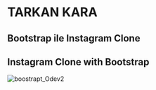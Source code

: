 # TARKAN KARA
## Bootstrap ile Instagram Clone
## Instagram Clone with Bootstrap

![boostrapt_Odev2](https://user-images.githubusercontent.com/59411109/180805016-bb47416d-c557-4100-ad27-76f256fc7d8a.png)
